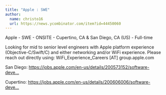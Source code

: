 ```yaml
---
title: "Apple : SWE"
author:
  name: christo16
  url: https://news.ycombinator.com/item?id=44450060
---
```

Apple - SWE - ONSITE - Cupertino, CA &amp; San Diego, CA (US) - Full-time

Looking for mid to senior level engineers with Apple platform experience (Objective-C&#x2F;Swift&#x2F;C) and either networking and&#x2F;or WiFi experience. Please reach out directly using: WiFi_Experience_Careers [AT] group.apple.com

San Diego: <a href="https:&#x2F;&#x2F;jobs.apple.com&#x2F;en-us&#x2F;details&#x2F;200573152&#x2F;software-development-engineer-wi-fi-experience-team?team=SFTWR" rel="nofollow">https:&#x2F;&#x2F;jobs.apple.com&#x2F;en-us&#x2F;details&#x2F;200573152&#x2F;software-deve...</a>

Cupertino: <a href="https:&#x2F;&#x2F;jobs.apple.com&#x2F;en-us&#x2F;details&#x2F;200606006&#x2F;software-development-engineer-wi-fi-experience-team?team=SFTWR" rel="nofollow">https:&#x2F;&#x2F;jobs.apple.com&#x2F;en-us&#x2F;details&#x2F;200606006&#x2F;software-deve...</a>
<JobApplication />
